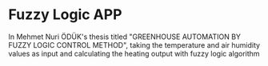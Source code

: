 
# Fuzzy Logic APP

In Mehmet Nuri ÖDÜK's thesis titled "GREENHOUSE AUTOMATION BY FUZZY LOGIC CONTROL METHOD", taking the temperature and air humidity values as input and calculating the heating output with fuzzy logic algorithm
